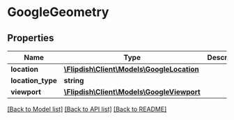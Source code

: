 # GoogleGeometry

## Properties
Name | Type | Description | Notes
------------ | ------------- | ------------- | -------------
**location** | [**\Flipdish\\Client\Models\GoogleLocation**](GoogleLocation.md) |  | [optional] 
**location_type** | **string** |  | [optional] 
**viewport** | [**\Flipdish\\Client\Models\GoogleViewport**](GoogleViewport.md) |  | [optional] 

[[Back to Model list]](../README.md#documentation-for-models) [[Back to API list]](../README.md#documentation-for-api-endpoints) [[Back to README]](../README.md)



